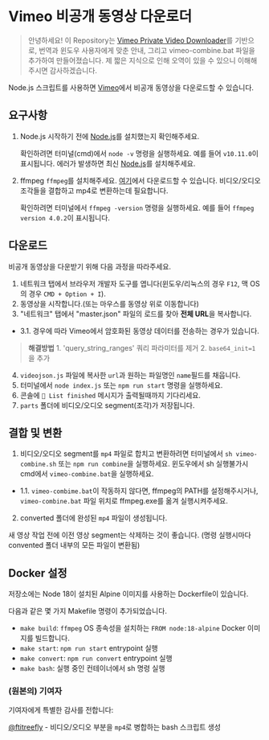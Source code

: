 # Vimeo 비공개 동영상 다운로더

> 안녕하세요! 이 Repository는 [Vimeo Private Video Downloader](https://github.com/Tusko/vimeo-private-downloader)를 기반으로, 번역과 윈도우 사용자에게 맞춘 안내, 그리고 vimeo-combine.bat 파일을 추가하여 만들어졌습니다.
제 짧은 지식으로 인해 오역이 있을 수 있으니 이해해주시면 감사하겠습니다.


Node.js 스크립트를 사용하면 [Vimeo](https://vimeo.com)에서 비공개 동영상을 다운로드할 수 있습니다.

## 요구사항
1. Node.js
시작하기 전에 [Node.js](https://nodejs.org/en/download/)를 설치했는지 확인해주세요.

    확인하려면 터미널(cmd)에서 `node -v` 명령을 실행하세요. 예를 들어 `v10.11.0`이 표시됩니다. 에러가 발생하면 최신 [Node.js](https://nodejs.org/en/download/)를 설치해주세요.

2. ffmpeg
`ffmpeg`를 설치해주세요. [여기](https://ffmpeg.org/download.html)에서 다운로드할 수 있습니다.
비디오/오디오 조각들을 결합하고 mp4로 변환하는데 필요합니다.

    확인하려면 터미널에서 `ffmpeg -version` 명령을 실행하세요. 예를 들어 `ffmpeg version 4.0.2`이 표시됩니다. 

## 다운로드

비공개 동영상을 다운받기 위해 다음 과정을 따라주세요.

1.  네트워크 탭에서 브라우저 개발자 도구를 엽니다(윈도우/리눅스의 경우 `F12`, 맥 OS의 경우 `CMD + Option + I`).
2.  동영상을 시작합니다.(또는 마우스를 동영상 위로 이동합니다)
3.  "네트워크" 탭에서 "master.json" 파일의 로드를 찾아 **전체 URL**을 복사합니다.
- 3.1. 경우에 따라 Vimeo에서 암호화된 동영상 데이터를 전송하는 경우가 있습니다.
> **해결방법**
    1. 'query_string_ranges' 쿼리 파라미터를 제거
    2. `base64_init=1`을 추가

4.  `videojson.js` 파일에 복사한 `url`과 원하는 파일명인 `name`필드를 채웁니다.
5.  터미널에서 `node index.js` 또는 `npm run start` 명령을 실행하세요.
6.  콘솔에 `🌈 List finished` 메시지가 출력될때까지 기다리세요.
7.  `parts` 폴더에 비디오/오디오 segment(조각)가 저장됩니다.

## 결합 및 변환

1. 비디오/오디오 segment를 `mp4` 파일로 합치고 변환하려면 터미널에서 `sh vimeo-combine.sh` 또는 `npm run combine`을 실행하세요.
윈도우에서 sh 실행불가시 cmd에서 `vimeo-combine.bat`을 실행하세요.

- 1.1. `vimeo-combime.bat`이 작동하지 않다면, ffmpeg의 PATH를 설정해주시거나, `vimeo-combine.bat` 파일 위치로 ffmpeg.exe를 옮겨 실행시켜주세요.
2. converted 폴더에 완성된 `mp4` 파일이 생성됩니다.

새 영상 작업 전에 이전 영상 segment는 삭제하는 것이 좋습니다.
(명령 실행시마다 convented 폴더 내부의 모든 파일이 변환됨)

## Docker 설정

저장소에는 Node 18이 설치된 Alpine 이미지를 사용하는 Dockerfile이 있습니다. 

다음과 같은 몇 가지 Makefile 명령이 추가되었습니다. 
- `make build`: `ffmpeg` OS 종속성을 설치하는 `FROM node:18-alpine` Docker 이미지를 빌드합니다.
- `make start`: `npm run start` entrypoint 실행
- `make convert`: `npm run convert` entrypoint 실행
- `make bash`: 실행 중인 컨테이너에서 sh 명령 실행

### (원본의) 기여자

기여자에게 특별한 감사를 전합니다:

[@ftitreefly](https://github.com/ftitreefly/) - 비디오/오디오 부분을 `mp4`로 병합하는 bash 스크립트 생성